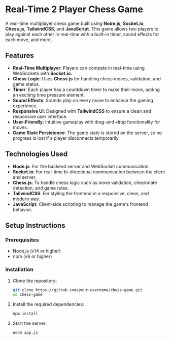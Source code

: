 # Real-Time 2 Player Chess Game

A real-time multiplayer chess game built using **Node.js**, **Socket.io**, **Chess.js**, **TailwindCSS**, and **JavaScript**. This game allows two players to play against each other in real-time with a built-in timer, sound effects for each move, and more.

## Features

- **Real-Time Multiplayer**: Players can compete in real-time using WebSockets with **Socket.io**.
- **Chess Logic**: Uses **Chess.js** for handling chess moves, validation, and game status.
- **Timer**: Each player has a countdown timer to make their move, adding an exciting time pressure element.
- **Sound Effects**: Sounds play on every move to enhance the gaming experience.
- **Responsive UI**: Designed with **TailwindCSS** to ensure a clean and responsive user interface.
- **User-Friendly**: Intuitive gameplay with drag-and-drop functionality for moves.
- **Game State Persistence**: The game state is stored on the server, so no progress is lost if a player disconnects temporarily.
  
## Technologies Used

- **Node.js**: For the backend server and WebSocket communication.
- **Socket.io**: For real-time bi-directional communication between the client and server.
- **Chess.js**: To handle chess logic such as move validation, checkmate detection, and game rules.
- **TailwindCSS**: For styling the frontend in a responsive, clean, and modern way.
- **JavaScript**: Client-side scripting to manage the game's frontend behavior.

## Setup Instructions

### Prerequisites

- Node.js (v14 or higher)
- npm (v6 or higher)

### Installation

1. Clone the repository:

   ```bash
   git clone https://github.com/your-username/chess-game.git
   cd chess-game
2. Install the required dependencies:

    ```bash
   npm install

3. Start the server:

     ```bash
   node app.js

